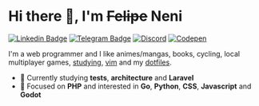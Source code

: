 # Hi there 👋, I'm ~~Felipe~~ Neni

[![Linkedin Badge](https://img.shields.io/badge/-LinkedIn-blue?style=flat-square&logo=Linkedin&logoColor=white&link=https://www.linkedin.com/in/magnocarv/)](https://www.linkedin.com/in/nenitf/)
[![Telegram Badge](https://img.shields.io/badge/-Telegram-1ca0f1?style=flat-square&labelColor=1ca0f1&logo=telegram&logoColor=white)](https://t.me/nenitf/)
[![Discord](https://img.shields.io/badge/-Discord-7389D8?style=flat-square&logo=Discord&logoColor=white)](https://discord.com/users/298546270451269642)
[![Codepen](https://img.shields.io/badge/-CodePen-000000?style=flat-square&logo=Codepen&logoColor=white)](https://codepen.io/nenitf)

I'm a web programmer and I like animes/mangas, books, cycling, local multiplayer games, [studying](https://gitlab.com/users/nenitf/projects), [vim](https://www.vim.org/) and my [dotfiles](http://github.com/nenitf/dotfiles).

- :dart: Currently studying **tests**, **architecture** and **Laravel**
- :pushpin: Focused on **PHP** and interested in **Go**, **Python**, **CSS**, **Javascript** and **Godot**
